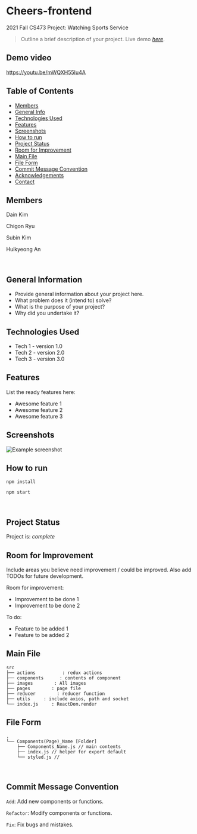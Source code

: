 # Cheers-frontend

2021 Fall CS473 Project: Watching Sports Service

> Outline a brief description of your project.
> Live demo [_here_](https://youtu.be/mWQXH55Iu4A).


## Demo video

https://youtu.be/mWQXH55Iu4A


## Table of Contents
* [Members](#members)
* [General Info](#general-information)
* [Technologies Used](#technologies-used)
* [Features](#features)
* [Screenshots](#screenshots)
* [How to run](#how-to-run)
* [Project Status](#project-status)
* [Room for Improvement](#room-for-improvement)
* [Main File](#main-file)
* [File Form](#file-form)
* [Commit Message Convention](#commit-message-convention)
* [Acknowledgements](#acknowledgements)
* [Contact](#contact)
<!-- * [License](#license) -->


## Members

Dain Kim

Chigon Ryu

Subin Kim

Huikyeong An

<br />


## General Information
- Provide general information about your project here.
- What problem does it (intend to) solve?
- What is the purpose of your project?
- Why did you undertake it?
<!-- You don't have to answer all the questions - just the ones relevant to your project. -->



## Technologies Used
- Tech 1 - version 1.0
- Tech 2 - version 2.0
- Tech 3 - version 3.0


## Features
List the ready features here:
- Awesome feature 1
- Awesome feature 2
- Awesome feature 3


## Screenshots
![Example screenshot](./img/screenshot.png)
<!-- If you have screenshots you'd like to share, include them here. -->


## How to run
`npm install`


`npm start`

<br />


## Project Status
Project is:  _complete_ 


## Room for Improvement
Include areas you believe need improvement / could be improved. Also add TODOs for future development.

Room for improvement:
- Improvement to be done 1
- Improvement to be done 2

To do:
- Feature to be added 1
- Feature to be added 2


## Main File
```
src
├── actions          : redux actions
├── components      : contents of component
├── images        : All images
├── pages        : page file
├── reducer        : reducer function
├── utils     : include axios, path and socket
└── index.js     : ReactDom.render
```


## File Form
```
.
└── Components(Page)_Name [Folder]
    ├── Components_Name.js // main contents
    ├── index.js // helper for export default
    └── styled.js // 
```

<br />

## Commit Message Convention
`Add`: Add new components or functions.

`Refactor`: Modify components or functions.

`Fix`: Fix bugs and mistakes.


<!-- Optional -->
<!-- ## License -->
<!-- This project is open source and available under the [... License](). -->

<!-- You don't have to include all sections - just the one's relevant to your project -->
